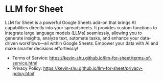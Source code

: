 # LLM for Sheet

LLM for Sheet is a powerful Google Sheets add-on that brings AI capabilities directly into your spreadsheets. It provides custom functions to integrate large language models (LLMs) seamlessly, allowing you to generate insights, analyze text, automate tasks, and enhance your data-driven workflows—all within Google Sheets. Empower your data with AI and make smarter decisions effortlessly!

* Terms of Service: https://kevin-shu.github.io/llm-for-sheet/terms-of-service.html
* Privacy Policy: https://kevin-shu.github.io/llm-for-sheet/privacy-policy.html
